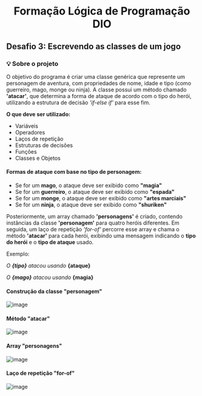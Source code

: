 # <p align="center">Formação Lógica de Programação DIO</p>

## Desafio 3: Escrevendo as classes de um jogo

### 💡 Sobre o projeto
O objetivo do programa é criar uma classe genérica que represente um personagem de aventura, com propriedades de nome, idade e tipo (como guerreiro, mago, monge ou ninja). 
A classe possui um método chamado **'atacar'**, que determina a forma de ataque de acordo com o tipo do herói, utilizando a estrutura de decisão *'if-else if'* para esse fim.

**O que deve ser utilizado:**
- Variáveis
- Operadores
- Laços de repetição
- Estruturas de decisões
- Funções
- Classes e Objetos

#### Formas de ataque com base no tipo de personagem:

- Se for um **mago**, o ataque deve ser exibido como **"magia"**
- Se for um **guerreiro**, o ataque deve ser exibido como **"espada"**
- Se for um **monge**, o ataque deve ser exibido como **"artes marciais"**
- Se for um **ninja**, o ataque deve ser exibido como **"shuriken"**

Posteriormente, um array chamado **'personagens'** é criado, contendo instâncias da classe **'personagem'** para quatro heróis diferentes. Em seguida, um laço de repetição *'for-of'* percorre esse array e chama o método **'atacar'** para cada herói, exibindo uma mensagem indicando o **tipo do herói** e o **tipo de ataque** usado.

Exemplo: 

*O **{tipo}** atacou usando* **{ataque}** 

*O **{mago}** atacou usando* **{magia}**

#### Construção da classe "personagem"
![image](https://github.com/gabriellydasi/Classes_Jogo/assets/108135153/898f7302-621b-4752-af21-3037ba919e61)

#### Método "atacar"
![image](https://github.com/gabriellydasi/Classes_Jogo/assets/108135153/c464ae9a-9758-447c-8848-6c5aba77e244)

#### Array "personagens"
![image](https://github.com/gabriellydasi/Classes_Jogo/assets/108135153/a01a8faa-09aa-42e9-91e5-2024afd46305)

#### Laço de repetição "for-of"
![image](https://github.com/gabriellydasi/Classes_Jogo/assets/108135153/779f5b5a-b7dc-4a18-ad84-9095b78a6d2b)




